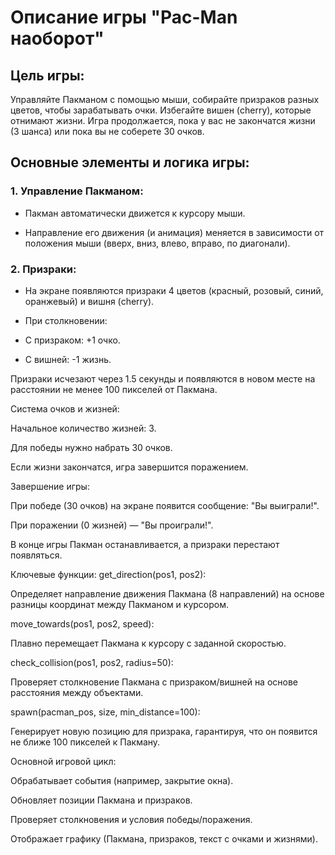 # Описание игры "Pac-Man наоборот"

## Цель игры:
Управляйте Пакманом с помощью мыши, собирайте призраков разных цветов, чтобы зарабатывать очки. Избегайте вишен (cherry), которые отнимают жизни. Игра продолжается, пока у вас не закончатся жизни (3 шанса) или пока вы не соберете 30 очков.

## Основные элементы и логика игры:
### 1. Управление Пакманом:

- Пакман автоматически движется к курсору мыши.

- Направление его движения (и анимация) меняется в зависимости от положения мыши (вверх, вниз, влево, вправо, по диагонали).

### 2. Призраки:

- На экране появляются призраки 4 цветов (красный, розовый, синий, оранжевый) и вишня (cherry).

- При столкновении:

* С призраком: +1 очко.

* С вишней: -1 жизнь.

Призраки исчезают через 1.5 секунды и появляются в новом месте на расстоянии не менее 100 пикселей от Пакмана.

Система очков и жизней:

Начальное количество жизней: 3.

Для победы нужно набрать 30 очков.

Если жизни закончатся, игра завершится поражением.

Завершение игры:

При победе (30 очков) на экране появится сообщение: "Вы выиграли!".

При поражении (0 жизней) — "Вы проиграли!".

В конце игры Пакман останавливается, а призраки перестают появляться.

Ключевые функции:
get_direction(pos1, pos2):

Определяет направление движения Пакмана (8 направлений) на основе разницы координат между Пакманом и курсором.

move_towards(pos1, pos2, speed):

Плавно перемещает Пакмана к курсору с заданной скоростью.

check_collision(pos1, pos2, radius=50):

Проверяет столкновение Пакмана с призраком/вишней на основе расстояния между объектами.

spawn(pacman_pos, size, min_distance=100):

Генерирует новую позицию для призрака, гарантируя, что он появится не ближе 100 пикселей к Пакману.

Основной игровой цикл:

Обрабатывает события (например, закрытие окна).

Обновляет позиции Пакмана и призраков.

Проверяет столкновения и условия победы/поражения.

Отображает графику (Пакмана, призраков, текст с очками и жизнями).
 
